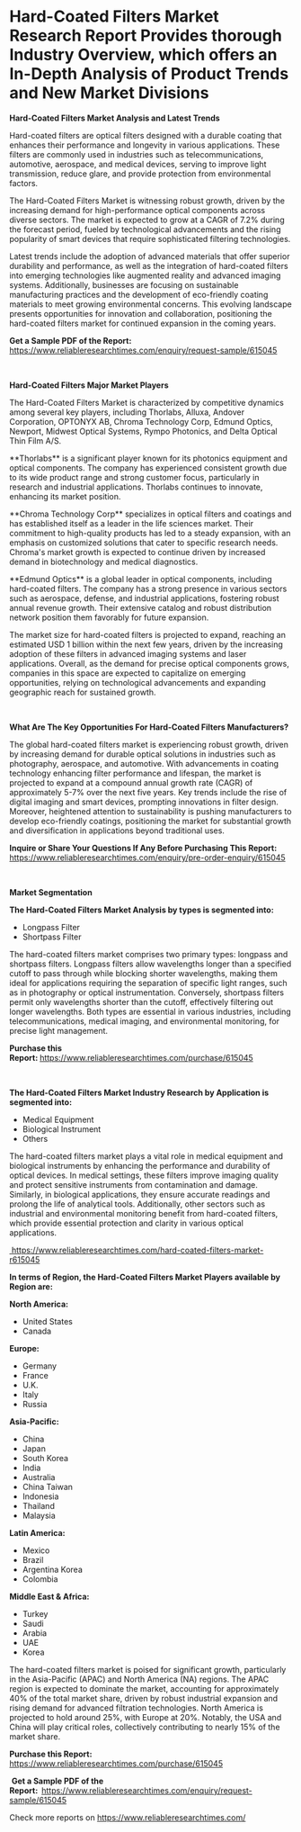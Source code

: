 <p><h1>Hard-Coated Filters Market Research Report Provides thorough Industry Overview, which offers an In-Depth Analysis of Product Trends and New Market Divisions</h1></p><p><strong>Hard-Coated Filters Market Analysis and Latest Trends</strong></p>
<p><p>Hard-coated filters are optical filters designed with a durable coating that enhances their performance and longevity in various applications. These filters are commonly used in industries such as telecommunications, automotive, aerospace, and medical devices, serving to improve light transmission, reduce glare, and provide protection from environmental factors.</p><p>The Hard-Coated Filters Market is witnessing robust growth, driven by the increasing demand for high-performance optical components across diverse sectors. The market is expected to grow at a CAGR of 7.2% during the forecast period, fueled by technological advancements and the rising popularity of smart devices that require sophisticated filtering technologies. </p><p>Latest trends include the adoption of advanced materials that offer superior durability and performance, as well as the integration of hard-coated filters into emerging technologies like augmented reality and advanced imaging systems. Additionally, businesses are focusing on sustainable manufacturing practices and the development of eco-friendly coating materials to meet growing environmental concerns. This evolving landscape presents opportunities for innovation and collaboration, positioning the hard-coated filters market for continued expansion in the coming years.</p></p>
<p><strong>Get a Sample PDF of the Report:&nbsp;</strong> <a href="https://www.reliableresearchtimes.com/enquiry/request-sample/615045?utm_campaign=2931&utm_medium=2&utm_source=Github&utm_content=ia&utm_term=24032025&utm_id=hard-coated-filters">https://www.reliableresearchtimes.com/enquiry/request-sample/615045</a></p>
<p>&nbsp;</p>
<p><strong>Hard-Coated Filters Major Market Players</strong></p>
<p><p>The Hard-Coated Filters Market is characterized by competitive dynamics among several key players, including Thorlabs, Alluxa, Andover Corporation, OPTONYX AB, Chroma Technology Corp, Edmund Optics, Newport, Midwest Optical Systems, Rympo Photonics, and Delta Optical Thin Film A/S.</p><p>**Thorlabs** is a significant player known for its photonics equipment and optical components. The company has experienced consistent growth due to its wide product range and strong customer focus, particularly in research and industrial applications. Thorlabs continues to innovate, enhancing its market position.</p><p>**Chroma Technology Corp** specializes in optical filters and coatings and has established itself as a leader in the life sciences market. Their commitment to high-quality products has led to a steady expansion, with an emphasis on customized solutions that cater to specific research needs. Chroma's market growth is expected to continue driven by increased demand in biotechnology and medical diagnostics.</p><p>**Edmund Optics** is a global leader in optical components, including hard-coated filters. The company has a strong presence in various sectors such as aerospace, defense, and industrial applications, fostering robust annual revenue growth. Their extensive catalog and robust distribution network position them favorably for future expansion.</p><p>The market size for hard-coated filters is projected to expand, reaching an estimated USD 1 billion within the next few years, driven by the increasing adoption of these filters in advanced imaging systems and laser applications. Overall, as the demand for precise optical components grows, companies in this space are expected to capitalize on emerging opportunities, relying on technological advancements and expanding geographic reach for sustained growth.</p></p>
<p>&nbsp;</p>
<p><strong>What Are The Key Opportunities For Hard-Coated Filters Manufacturers?</strong></p>
<p><p>The global hard-coated filters market is experiencing robust growth, driven by increasing demand for durable optical solutions in industries such as photography, aerospace, and automotive. With advancements in coating technology enhancing filter performance and lifespan, the market is projected to expand at a compound annual growth rate (CAGR) of approximately 5-7% over the next five years. Key trends include the rise of digital imaging and smart devices, prompting innovations in filter design. Moreover, heightened attention to sustainability is pushing manufacturers to develop eco-friendly coatings, positioning the market for substantial growth and diversification in applications beyond traditional uses.</p></p>
<p><strong>Inquire or Share Your Questions If Any Before Purchasing This Report:</strong> <a href="https://www.reliableresearchtimes.com/enquiry/pre-order-enquiry/615045?utm_campaign=2931&utm_medium=2&utm_source=Github&utm_content=ia&utm_term=24032025&utm_id=hard-coated-filters">https://www.reliableresearchtimes.com/enquiry/pre-order-enquiry/615045</a></p>
<p>&nbsp;</p>
<p><strong>Market Segmentation</strong></p>
<p><strong>The Hard-Coated Filters Market Analysis by types is segmented into:</strong></p>
<p><ul><li>Longpass Filter</li><li>Shortpass Filter</li></ul></p>
<p><p>The hard-coated filters market comprises two primary types: longpass and shortpass filters. Longpass filters allow wavelengths longer than a specified cutoff to pass through while blocking shorter wavelengths, making them ideal for applications requiring the separation of specific light ranges, such as in photography or optical instrumentation. Conversely, shortpass filters permit only wavelengths shorter than the cutoff, effectively filtering out longer wavelengths. Both types are essential in various industries, including telecommunications, medical imaging, and environmental monitoring, for precise light management.</p></p>
<p><strong>Purchase this Report:&nbsp;</strong><a href="https://www.reliableresearchtimes.com/purchase/615045?utm_campaign=2931&utm_medium=2&utm_source=Github&utm_content=ia&utm_term=24032025&utm_id=hard-coated-filters">https://www.reliableresearchtimes.com/purchase/615045</a></p>
<p>&nbsp;</p>
<p><strong>The Hard-Coated Filters Market Industry Research by Application is segmented into:</strong></p>
<p><ul><li>Medical Equipment</li><li>Biological Instrument</li><li>Others</li></ul></p>
<p><p>The hard-coated filters market plays a vital role in medical equipment and biological instruments by enhancing the performance and durability of optical devices. In medical settings, these filters improve imaging quality and protect sensitive instruments from contamination and damage. Similarly, in biological applications, they ensure accurate readings and prolong the life of analytical tools. Additionally, other sectors such as industrial and environmental monitoring benefit from hard-coated filters, which provide essential protection and clarity in various optical applications.</p></p>
<p><a href="https://www.reliableresearchtimes.com/hard-coated-filters-market-r615045?utm_campaign=2931&utm_medium=2&utm_source=Github&utm_content=ia&utm_term=24032025&utm_id=hard-coated-filters">&nbsp;https://www.reliableresearchtimes.com/hard-coated-filters-market-r615045</a></p>
<p><strong>In terms of Region, the Hard-Coated Filters Market Players available by Region are:</strong></p>
<p>
    <p> <strong> North America: </strong>
        <ul>
            <li>United States</li>
            <li>Canada</li>
        </ul>
        </p> 
    <p> <strong> Europe: </strong>
        <ul>
            <li>Germany</li>
            <li>France</li>
            <li>U.K.</li>
            <li>Italy</li>
            <li>Russia</li>
        </ul>
        </p> 
    <p> <strong> Asia-Pacific: </strong>
        <ul>
            <li>China</li>
            <li>Japan</li>
            <li>South Korea</li>
            <li>India</li>
            <li>Australia</li>
            <li>China Taiwan</li>
            <li>Indonesia</li>
            <li>Thailand</li>
            <li>Malaysia</li>
        </ul>
        </p> 
    <p> <strong> Latin America: </strong>
        <ul>
            <li>Mexico</li>
            <li>Brazil</li>
            <li>Argentina Korea</li>
            <li>Colombia</li>
        </ul>
        </p> 
    <p> <strong> Middle East & Africa: </strong>
        <ul>
            <li>Turkey</li>
            <li>Saudi</li>
            <li>Arabia</li>
            <li>UAE</li>
            <li>Korea</li>
        </ul>
    </p>
    </p>
<p><p>The hard-coated filters market is poised for significant growth, particularly in the Asia-Pacific (APAC) and North America (NA) regions. The APAC region is expected to dominate the market, accounting for approximately 40% of the total market share, driven by robust industrial expansion and rising demand for advanced filtration technologies. North America is projected to hold around 25%, with Europe at 20%. Notably, the USA and China will play critical roles, collectively contributing to nearly 15% of the market share.</p></p>
<p><strong>Purchase this Report: </strong><a href="https://www.reliableresearchtimes.com/purchase/615045?utm_campaign=2931&utm_medium=2&utm_source=Github&utm_content=ia&utm_term=24032025&utm_id=hard-coated-filters">https://www.reliableresearchtimes.com/purchase/615045</a></p>
<p>&nbsp;<strong>Get a Sample PDF of the Report:&nbsp;&nbsp;</strong><a href="https://www.reliableresearchtimes.com/enquiry/request-sample/615045?utm_campaign=2931&utm_medium=2&utm_source=Github&utm_content=ia&utm_term=24032025&utm_id=hard-coated-filters">https://www.reliableresearchtimes.com/enquiry/request-sample/615045</a></p>
<p><strong></strong></p>
<p>Check more reports on <a href="https://www.reliableresearchtimes.com/?utm_campaign=2931&utm_medium=2&utm_source=Github&utm_content=ia&utm_term=24032025&utm_id=hard-coated-filters">https://www.reliableresearchtimes.com/</a></p>